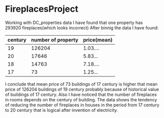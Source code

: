 # FireplacesProject
Working with DC_properties data I have found that one property has 293920 fireplaces(which looks incorrect)
After binnig the data I have found:

|century|number of property|price(mean)|
|---|---|---|
|19|126204|1.03....|
|20|17646| 5.83...|
 |18|               14763  |         7.18....|
 |17 |                 73    |       1.25...|
 
 I conclude that mean price of 73 buildings of 17 century is higher that mean price of 126204 buildings of 19 century probably because of historical value of buildings of 17 century. 
 Also I have noticed that the number of fireplaces in rooms depends on the century of building. The data shows the tendency of reducing the number of fireplaces in houses in the period from 17 century to 20 century that is logical after invention of electricity.
